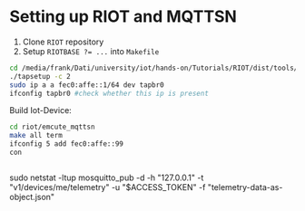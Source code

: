 # Setting up RIOT and MQTTSN

1. Clone `RIOT` repository
2. Setup `RIOTBASE ?= ...` into `Makefile`

```sh
cd /media/frank/Dati/university/iot/hands-on/Tutorials/RIOT/dist/tools/tapsetup
./tapsetup -c 2
sudo ip a a fec0:affe::1/64 dev tapbr0
ifconfig tapbr0 #check whether this ip is present
```

Build Iot-Device:
```sh
cd riot/emcute_mqttsn
make all term
ifconfig 5 add fec0:affe::99
con
```

```

```
sudo netstat -ltup
mosquitto_pub -d -h "127.0.0.1" -t "v1/devices/me/telemetry" -u "$ACCESS_TOKEN" -f "telemetry-data-as-object.json"
```
